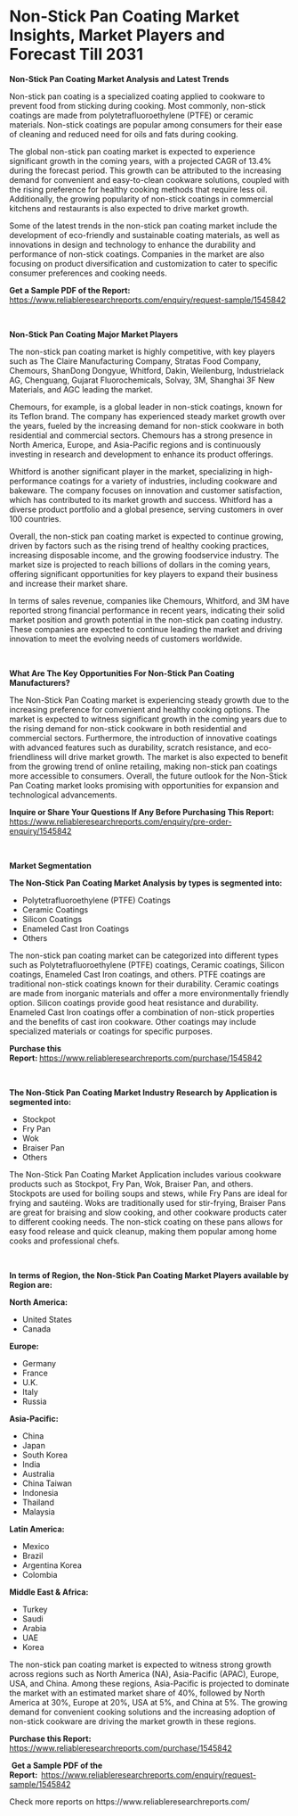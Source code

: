 <p><h1>Non-Stick Pan Coating Market Insights, Market Players and Forecast Till 2031</h1></p><p><strong>Non-Stick Pan Coating Market Analysis and Latest Trends</strong></p>
<p><p>Non-stick pan coating is a specialized coating applied to cookware to prevent food from sticking during cooking. Most commonly, non-stick coatings are made from polytetrafluoroethylene (PTFE) or ceramic materials. Non-stick coatings are popular among consumers for their ease of cleaning and reduced need for oils and fats during cooking.</p><p>The global non-stick pan coating market is expected to experience significant growth in the coming years, with a projected CAGR of 13.4% during the forecast period. This growth can be attributed to the increasing demand for convenient and easy-to-clean cookware solutions, coupled with the rising preference for healthy cooking methods that require less oil. Additionally, the growing popularity of non-stick coatings in commercial kitchens and restaurants is also expected to drive market growth.</p><p>Some of the latest trends in the non-stick pan coating market include the development of eco-friendly and sustainable coating materials, as well as innovations in design and technology to enhance the durability and performance of non-stick coatings. Companies in the market are also focusing on product diversification and customization to cater to specific consumer preferences and cooking needs.</p></p>
<p><strong>Get a Sample PDF of the Report:&nbsp;</strong> <a href="https://www.reliableresearchreports.com/enquiry/request-sample/1545842">https://www.reliableresearchreports.com/enquiry/request-sample/1545842</a></p>
<p>&nbsp;</p>
<p><strong>Non-Stick Pan Coating Major Market Players</strong></p>
<p><p>The non-stick pan coating market is highly competitive, with key players such as The Claire Manufacturing Company, Stratas Food Company, Chemours, ShanDong Dongyue, Whitford, Dakin, Weilenburg, Industrielack AG, Chenguang, Gujarat Fluorochemicals, Solvay, 3M, Shanghai 3F New Materials, and AGC leading the market.</p><p>Chemours, for example, is a global leader in non-stick coatings, known for its Teflon brand. The company has experienced steady market growth over the years, fueled by the increasing demand for non-stick cookware in both residential and commercial sectors. Chemours has a strong presence in North America, Europe, and Asia-Pacific regions and is continuously investing in research and development to enhance its product offerings.</p><p>Whitford is another significant player in the market, specializing in high-performance coatings for a variety of industries, including cookware and bakeware. The company focuses on innovation and customer satisfaction, which has contributed to its market growth and success. Whitford has a diverse product portfolio and a global presence, serving customers in over 100 countries.</p><p>Overall, the non-stick pan coating market is expected to continue growing, driven by factors such as the rising trend of healthy cooking practices, increasing disposable income, and the growing foodservice industry. The market size is projected to reach billions of dollars in the coming years, offering significant opportunities for key players to expand their business and increase their market share.</p><p>In terms of sales revenue, companies like Chemours, Whitford, and 3M have reported strong financial performance in recent years, indicating their solid market position and growth potential in the non-stick pan coating industry. These companies are expected to continue leading the market and driving innovation to meet the evolving needs of customers worldwide.</p></p>
<p>&nbsp;</p>
<p><strong>What Are The Key Opportunities For Non-Stick Pan Coating Manufacturers?</strong></p>
<p><p>The Non-Stick Pan Coating market is experiencing steady growth due to the increasing preference for convenient and healthy cooking options. The market is expected to witness significant growth in the coming years due to the rising demand for non-stick cookware in both residential and commercial sectors. Furthermore, the introduction of innovative coatings with advanced features such as durability, scratch resistance, and eco-friendliness will drive market growth. The market is also expected to benefit from the growing trend of online retailing, making non-stick pan coatings more accessible to consumers. Overall, the future outlook for the Non-Stick Pan Coating market looks promising with opportunities for expansion and technological advancements.</p></p>
<p><strong>Inquire or Share Your Questions If Any Before Purchasing This Report:</strong> <a href="https://www.reliableresearchreports.com/enquiry/pre-order-enquiry/1545842">https://www.reliableresearchreports.com/enquiry/pre-order-enquiry/1545842</a></p>
<p>&nbsp;</p>
<p><strong>Market Segmentation</strong></p>
<p><strong>The Non-Stick Pan Coating Market Analysis by types is segmented into:</strong></p>
<p><ul><li>Polytetrafluoroethylene (PTFE) Coatings</li><li>Ceramic Coatings</li><li>Silicon Coatings</li><li>Enameled Cast Iron Coatings</li><li>Others</li></ul></p>
<p><p>The non-stick pan coating market can be categorized into different types such as Polytetrafluoroethylene (PTFE) coatings, Ceramic coatings, Silicon coatings, Enameled Cast Iron coatings, and others. PTFE coatings are traditional non-stick coatings known for their durability. Ceramic coatings are made from inorganic materials and offer a more environmentally friendly option. Silicon coatings provide good heat resistance and durability. Enameled Cast Iron coatings offer a combination of non-stick properties and the benefits of cast iron cookware. Other coatings may include specialized materials or coatings for specific purposes.</p></p>
<p><strong>Purchase this Report:&nbsp;</strong><a href="https://www.reliableresearchreports.com/purchase/1545842">https://www.reliableresearchreports.com/purchase/1545842</a></p>
<p>&nbsp;</p>
<p><strong>The Non-Stick Pan Coating Market Industry Research by Application is segmented into:</strong></p>
<p><ul><li>Stockpot</li><li>Fry Pan</li><li>Wok</li><li>Braiser Pan</li><li>Others</li></ul></p>
<p><p>The Non-Stick Pan Coating Market Application includes various cookware products such as Stockpot, Fry Pan, Wok, Braiser Pan, and others. Stockpots are used for boiling soups and stews, while Fry Pans are ideal for frying and sautéing. Woks are traditionally used for stir-frying, Braiser Pans are great for braising and slow cooking, and other cookware products cater to different cooking needs. The non-stick coating on these pans allows for easy food release and quick cleanup, making them popular among home cooks and professional chefs.</p></p>
<p>&nbsp;</p>
<p><strong>In terms of Region, the Non-Stick Pan Coating Market Players available by Region are:</strong></p>
<p>
    <p> <strong> North America: </strong>
        <ul>
            <li>United States</li>
            <li>Canada</li>
        </ul>
        </p> 
    <p> <strong> Europe: </strong>
        <ul>
            <li>Germany</li>
            <li>France</li>
            <li>U.K.</li>
            <li>Italy</li>
            <li>Russia</li>
        </ul>
        </p> 
    <p> <strong> Asia-Pacific: </strong>
        <ul>
            <li>China</li>
            <li>Japan</li>
            <li>South Korea</li>
            <li>India</li>
            <li>Australia</li>
            <li>China Taiwan</li>
            <li>Indonesia</li>
            <li>Thailand</li>
            <li>Malaysia</li>
        </ul>
        </p> 
    <p> <strong> Latin America: </strong>
        <ul>
            <li>Mexico</li>
            <li>Brazil</li>
            <li>Argentina Korea</li>
            <li>Colombia</li>
        </ul>
        </p> 
    <p> <strong> Middle East & Africa: </strong>
        <ul>
            <li>Turkey</li>
            <li>Saudi</li>
            <li>Arabia</li>
            <li>UAE</li>
            <li>Korea</li>
        </ul>
    </p>
    </p>
<p><p>The non-stick pan coating market is expected to witness strong growth across regions such as North America (NA), Asia-Pacific (APAC), Europe, USA, and China. Among these regions, Asia-Pacific is projected to dominate the market with an estimated market share of 40%, followed by North America at 30%, Europe at 20%, USA at 5%, and China at 5%. The growing demand for convenient cooking solutions and the increasing adoption of non-stick cookware are driving the market growth in these regions.</p></p>
<p><strong>Purchase this Report: </strong><a href="https://www.reliableresearchreports.com/purchase/1545842">https://www.reliableresearchreports.com/purchase/1545842</a></p>
<p>&nbsp;<strong>Get a Sample PDF of the Report:&nbsp;&nbsp;</strong><a href="https://www.reliableresearchreports.com/enquiry/request-sample/1545842">https://www.reliableresearchreports.com/enquiry/request-sample/1545842</a></p>
<p><strong></strong></p>
<p>Check more reports on https://www.reliableresearchreports.com/</p>